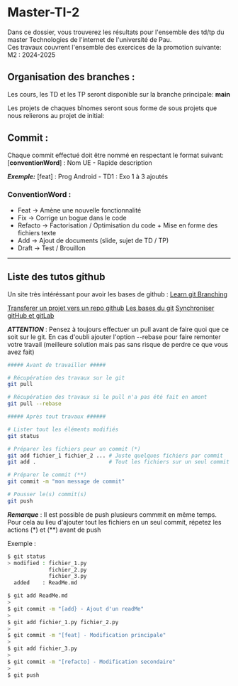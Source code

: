 # Master-TI-2
Dans ce dossier, vous trouverez les résultats pour l'ensemble des td/tp du master Technologies de l'internet de l'université de Pau.<br>
Ces travaux couvrent l'ensemble des exercices de la promotion suivante:<br>
M2 : 2024-2025

## Organisation des branches :
Les cours, les TD et les TP seront disponible sur la branche principale: __main__ 

Les projets de chaques bînomes seront sous forme de sous projets que nous relierons au projet de initial:

## Commit :
Chaque commit effectué doit être nommé en respectant le format suivant: <br>
[**conventionWord**] : Nom UE - Rapide description

***Exemple:*** [feat] : Prog Android - TD1 : Exo 1 à 3 ajoutés

### ConventionWord :<br> 
 - Feat    -> Amène une nouvelle fonctionnalité<br>
 - Fix     -> Corrige un bogue dans le code<br>
 - Refacto -> Factorisation / Optimisation du code + Mise en forme des fichiers texte 
 - Add     -> Ajout de documents (slide, sujet de TD / TP)
 - Draft   -> Test / Brouillon
 


--------------------------------------------------------------
## Liste des tutos github

Un site très intéréssant pour avoir les bases de github : 
[Learn git Branching](https://learngitbranching.js.org/?locale=fr_FR)

[Transferer un projet vers un repo github](/Tutoriels/Git/Transfer_repo.md)
[Les bases du git](/Tutoriels/Git/Base_git.md)
[Synchroniser gitHub et gitLab](/Tutoriels/Git/Synchronize_github_&_gitlab_repo.md)

___ATTENTION___ : Pensez à toujours effectuer un pull avant de faire quoi que ce soit sur le git. En cas d'oubli ajouter l'option --rebase pour faire remonter votre travail (meilleure solution mais pas sans risque de perdre ce que vous avez fait)

```bash
##### Avant de travailler #####

# Récupération des travaux sur le git
git pull 

# Récupération des travaux si le pull n'a pas été fait en amont
git pull --rebase

##### Après tout travaux ######

# Lister tout les éléments modifiés
git status

# Préparer les fichiers pour un commit (*)
git add fichier_1 fichier_2 ... # Juste quelques fichiers par commit
git add .                       # Tout les fichiers sur un seul commit

# Préparer le commit (**)
git commit -m "mon message de commit"

# Pousser le(s) commit(s)
git push

```

___Remarque___ : Il est possible de push plusieurs commmit en même temps. Pour cela au lieu d'ajouter tout les fichiers en un seul commit, répetez les actions (*) et (**) avant de push

Exemple :
```bash
$ git status
> modified : fichier_1.py
             fichier_2.py
             fichier_3.py
  added    : ReadMe.md

$ git add ReadMe.md
> 
$ git commit -m "[add} - Ajout d'un readMe"
>
$ git add fichier_1.py fichier_2.py
>
$ git commit -m "[feat] - Modification principale"
>
$ git add fichier_3.py
>
$ git commit -m "[refacto] - Modification secondaire"
>
$ git push
```